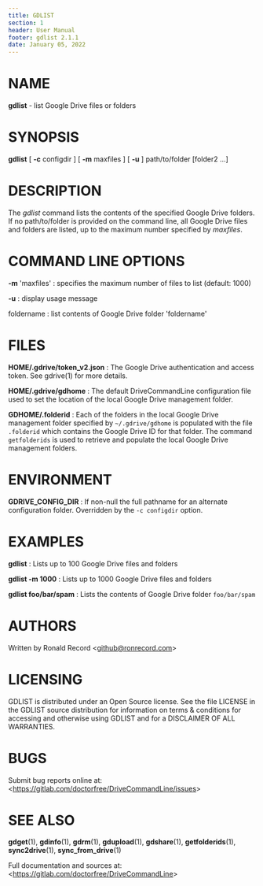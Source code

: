 ```yaml
---
title: GDLIST
section: 1
header: User Manual
footer: gdlist 2.1.1
date: January 05, 2022
---
```

# NAME
**gdlist** - list Google Drive files or folders

# SYNOPSIS
**gdlist** [ **-c** configdir ] [ **-m** maxfiles ] [ **-u** ] path/to/folder [folder2 ...]

# DESCRIPTION
The *gdlist* command lists the contents of the specified Google Drive folders.
If no path/to/folder is provided on the command line, all Google Drive files
and folders are listed, up to the maximum number specified by *maxfiles*.

# COMMAND LINE OPTIONS
**-m** 'maxfiles'
: specifies the maximum number of files to list (default: 1000)

**-u**
: display usage message

foldername
: list contents of Google Drive folder 'foldername'

# FILES
**HOME/.gdrive/token_v2.json**
: The Google Drive authentication and access token. See gdrive(1) for more details.

**HOME/.gdrive/gdhome**
: The default DriveCommandLine configuration file used to set the location of
the local Google Drive management folder.

**GDHOME/.folderid**
: Each of the folders in the local Google Drive management folder specified by
`~/.gdrive/gdhome` is populated with the file `.folderid` which contains the
Google Drive ID for that folder. The command `getfolderids` is used to retrieve
and populate the local Google Drive management folders.

# ENVIRONMENT
**GDRIVE_CONFIG_DIR**
: If non-null the full pathname for an alternate configuration folder.
Overridden by the `-c configdir` option.

# EXAMPLES
**gdlist**
: Lists up to 100 Google Drive files and folders

**gdlist -m 1000**
: Lists up to 1000 Google Drive files and folders

**gdlist foo/bar/spam**
: Lists the contents of Google Drive folder `foo/bar/spam`

# AUTHORS
Written by Ronald Record &lt;github@ronrecord.com&gt;

# LICENSING
GDLIST is distributed under an Open Source license.
See the file LICENSE in the GDLIST source distribution
for information on terms &amp; conditions for accessing and
otherwise using GDLIST and for a DISCLAIMER OF ALL WARRANTIES.

# BUGS
Submit bug reports online at: &lt;https://gitlab.com/doctorfree/DriveCommandLine/issues&gt;

# SEE ALSO
**gdget**(1), **gdinfo**(1), **gdrm**(1), **gdupload**(1), **gdshare**(1), **getfolderids**(1), **sync2drive**(1), **sync_from_drive**(1)

Full documentation and sources at: &lt;https://gitlab.com/doctorfree/DriveCommandLine&gt;


